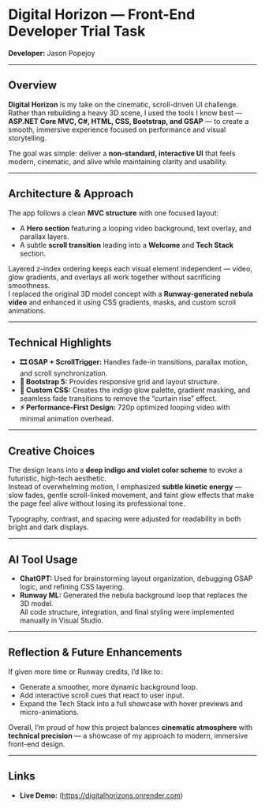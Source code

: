 ﻿# Digital Horizon — Front-End Developer Trial Task  
**Developer:** Jason Popejoy  

---

## Overview
**Digital Horizon** is my take on the cinematic, scroll-driven UI challenge.  
Rather than rebuilding a heavy 3D scene, I used the tools I know best — **ASP.NET Core MVC, C#, HTML, CSS, Bootstrap, and GSAP** — to create a smooth, immersive experience focused on performance and visual storytelling.  

The goal was simple: deliver a **non-standard, interactive UI** that feels modern, cinematic, and alive while maintaining clarity and usability.

---

## Architecture & Approach
The app follows a clean **MVC structure** with one focused layout:
- A **Hero section** featuring a looping video background, text overlay, and parallax layers.  
- A subtle **scroll transition** leading into a **Welcome** and **Tech Stack** section.  

Layered z-index ordering keeps each visual element independent — video, glow gradients, and overlays all work together without sacrificing smoothness.  
I replaced the original 3D model concept with a **Runway-generated nebula video** and enhanced it using CSS gradients, masks, and custom scroll animations.

---

## Technical Highlights
- **🎞️ GSAP + ScrollTrigger:** Handles fade-in transitions, parallax motion, and scroll synchronization.  
- **🧩 Bootstrap 5:** Provides responsive grid and layout structure.  
- **🎨 Custom CSS:** Creates the indigo glow palette, gradient masking, and seamless fade transitions to remove the “curtain rise” effect.  
- **⚡ Performance-First Design:** 720p optimized looping video with minimal animation overhead.  

---

## Creative Choices
The design leans into a **deep indigo and violet color scheme** to evoke a futuristic, high-tech aesthetic.  
Instead of overwhelming motion, I emphasized **subtle kinetic energy** — slow fades, gentle scroll-linked movement, and faint glow effects that make the page feel alive without losing its professional tone.  

Typography, contrast, and spacing were adjusted for readability in both bright and dark displays.

---

## AI Tool Usage
- **ChatGPT:** Used for brainstorming layout organization, debugging GSAP logic, and refining CSS layering.  
- **Runway ML:** Generated the nebula background loop that replaces the 3D model.  
All code structure, integration, and final styling were implemented manually in Visual Studio.

---

## Reflection & Future Enhancements
If given more time or Runway credits, I’d like to:
- Generate a smoother, more dynamic background loop.  
- Add interactive scroll cues that react to user input.  
- Expand the Tech Stack into a full showcase with hover previews and micro-animations.  

Overall, I’m proud of how this project balances **cinematic atmosphere** with **technical precision** — a showcase of my approach to modern, immersive front-end design.

---

## Links
- **Live Demo:** (https://digitalhorizons.onrender.com)  
